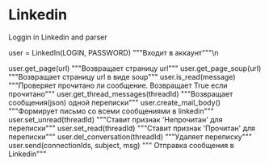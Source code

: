 # Linkedin
Loggin in Linkedin and parser

user = LinkedIn(LOGIN, PASSWORD)                """Входит в аккаунт"""\n

user.get_page(url)                              """Возвращает страницу url"""
user.get_page_soup(url)                         """Возвращает страницу url в виде soup"""
user.is_read(message)                           """Проверяет прочитано ли сообщение. Возвращает True если прочитано"""
user.get_thread_messages(threadId)              """Возвращает сообщения(json) одной переписки"""
user.create_mail_body()                         """Формирует письмо со всеми сообщениями в linkedin"""
user.set_unread(threadId)                       """Ставит признак 'Непрочитан' для переписки"""
user.set_read(threadId)                         """Ставит признак 'Прочитан' для переписки"""
user.del_conversation(threadId)                 """Удаляет переписку"""
user.send(connectionIds, subject, msg)          """ Отправка сообщения в Linkedin"""
